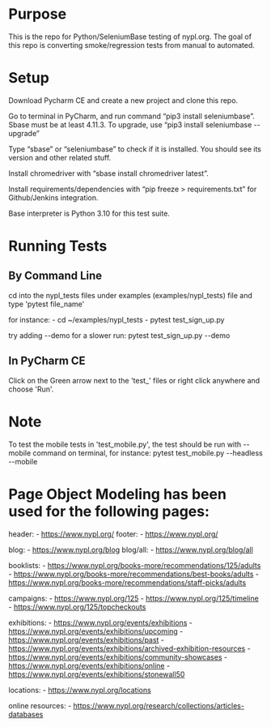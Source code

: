 # Purpose

This is the repo for Python/SeleniumBase testing of nypl.org. The goal of this repo is converting smoke/regression tests from manual to automated.

# Setup

Download Pycharm CE and create a new project and clone this repo.

Go to terminal in PyCharm, and run command “pip3 install seleniumbase”. Sbase must be at least 4.11.3. To upgrade, use “pip3 install seleniumbase --upgrade” 

Type “sbase” or “seleniumbase” to check if it is installed. You should see its version and other related stuff.

Install chromedriver with “sbase install chromedriver latest”.

Install requirements/dependencies with “pip freeze > requirements.txt” for Github/Jenkins integration.

Base interpreter is Python 3.10 for this test suite. 

# Running Tests
 ## By Command Line
 
 cd into the nypl_tests files under examples (examples/nypl_tests) file and type 'pytest file_name'
 
 for instance: - cd ~/examples/nypl_tests 
               - pytest test_sign_up.py
               
 try adding --demo for a slower run:
 pytest test_sign_up.py --demo

               
 ## In PyCharm CE
 
 Click on the Green arrow next to the 'test_' files or right click anywhere and choose 'Run'.
 
 # Note
 
 To test the mobile tests in 'test_mobile.py', the test should be run with --mobile command on terminal, for instance:
 pytest test_mobile.py --headless --mobile



# Page Object Modeling has been used for the following pages:

header:           - https://www.nypl.org/
footer:           - https://www.nypl.org/



blog:             - https://www.nypl.org/blog
blog/all:         - https://www.nypl.org/blog/all

booklists:        - https://www.nypl.org/books-more/recommendations/125/adults
                  - https://www.nypl.org/books-more/recommendations/best-books/adults
                  - https://www.nypl.org/books-more/recommendations/staff-picks/adults
           
campaigns:        - https://www.nypl.org/125
                  - https://www.nypl.org/125/timeline
                  - https://www.nypl.org/125/topcheckouts
           
exhibitions:      - https://www.nypl.org/events/exhibitions
                  - https://www.nypl.org/events/exhibitions/upcoming
                  - https://www.nypl.org/events/exhibitions/past
                  - https://www.nypl.org/events/exhibitions/archived-exhibition-resources
                  - https://www.nypl.org/events/exhibitions/community-showcases
                  - https://www.nypl.org/events/exhibitions/online
                  - https://www.nypl.org/events/exhibitions/stonewall50
             
locations:        - https://www.nypl.org/locations

online resources: - https://www.nypl.org/research/collections/articles-databases
